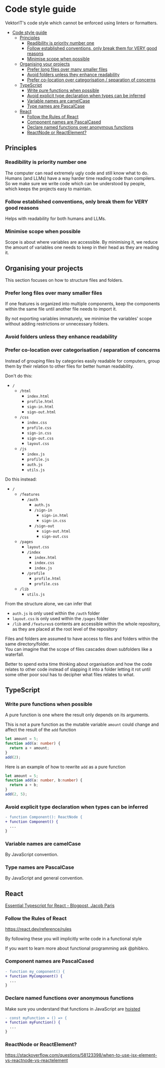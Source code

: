 # Code style guide

VektorIT's code style which cannot be enforced using linters or formatters.

- [Code style guide](#code-style-guide)
  - [Principles](#principles)
    - [Readibility is priority number one](#readibility-is-priority-number-one)
    - [Follow established conventions, only break them for VERY good reasons](#follow-established-conventions-only-break-them-for-very-good-reasons)
    - [Minimise scope when possible](#minimise-scope-when-possible)
  - [Organising your projects](#organising-your-projects)
    - [Prefer long files over many smaller files](#prefer-long-files-over-many-smaller-files)
    - [Avoid folders unless they enhance readability](#avoid-folders-unless-they-enhance-readability)
    - [Prefer co-location over categorisation / separation of concerns](#prefer-co-location-over-categorisation--separation-of-concerns)
  - [TypeScript](#typescript)
    - [Write pure functions when possible](#write-pure-functions-when-possible)
    - [Avoid explicit type declaration when types can be inferred](#avoid-explicit-type-declaration-when-types-can-be-inferred)
    - [Variable names are camelCase](#variable-names-are-camelcase)
    - [Type names are PascalCase](#type-names-are-pascalcase)
  - [React](#react)
    - [Follow the Rules of React](#follow-the-rules-of-react)
    - [Component names are PascalCased](#component-names-are-pascalcased)
    - [Declare named functions over anonymous functions](#declare-named-functions-over-anonymous-functions)
    - [ReactNode or ReactElement?](#reactnode-or-reactelement)

## Principles

### Readibility is priority number one

The computer can read extremely ugly code and still know what to do.\
Humans (and LLMs) have a way harder time reading code than compilers.\
So we make sure we write code which can be understood by people,\
which keeps the projects easy to maintain.

### Follow established conventions, only break them for VERY good reasons

Helps with readability for both humans and LLMs.

### Minimise scope when possible

Scope is about where variables are accessible.
By minimising it, we reduce the amount of variables one needs to keep in their head as they are reading it.

## Organising your projects

This section focuses on how to structure files and folders.

### Prefer long files over many smaller files

If one features is organized into multiple components,
keep the components within the same file until another file needs to import it.

By not exporting variables immaturely,
we minimise the variables' scope without adding restrictions or unnecessary folders.

### Avoid folders unless they enhance readability

### Prefer co-location over categorisation / separation of concerns

Instead of grouping files by categories easily readable for computers,
group them by their relation to other files for better human readability.

Don't do this:

- `/`
  - `/html`
    - `index.html`
    - `profile.html`
    - `sign-in.html`
    - `sign-out.html`
  - `/css`
    - `index.css`
    - `profile.css`
    - `sign-in.css`
    - `sign-out.css`
    - `layout.css`
  - `/js`
    - `index.js`
    - `profile.js`
    - `auth.js`
    - `utils.js`

Do this instead:

- `/`
  - `/features`
    - `/auth`
      - `auth.js`
      - `/sign-in`
        - `sign-in.html`
        - `sign-in.css`
      - `/sign-out`
        - `sign-out.html`
        - `sign-out.css`
  - `/pages`
    - `layout.css`
    - `/index`
      - `index.html`
      - `index.css`
      - `index.js`
    - `/profile`
      - `profile.html`
      - `profile.css`
  - `/lib`
    - `utils.js`

From the structure alone, we can infer that

- `auth.js` is only used within the `/auth` folder
- `layout.css` is only used within the `/pages` folder
- `/lib` and `/features`s contents are accessible within the whole repository, as they are placed at the root level of the repository

Files and folders are assumed to have access to files and folders within the same directory/folder.\
You can imagine that the scope of files cascades down subfolders like a waterfall.

Better to spend extra time thinking about organisation and how the code relates to other code instead of slapping it into a folder letting it rot until some other poor soul has to decipher what files relates to what.

## TypeScript

### Write pure functions when possible

A pure function is one where the result only depends on its arguments.

This is not a pure function as the mutable variable `amount` could change and affect the result of the `add` function

```ts
let amount = 5;
function add(a: number) {
  return a + amount;
}
add(2);
```

Here is an example of how to rewrite `add` as a pure function

```ts
let amount = 5;
function add(a: number, b:number) {
  return a + b;
}
add(2, 5);
```

### Avoid explicit type declaration when types can be inferred

```diff
- function Component(): ReactNode {
+ function Component() {
  ...
}
```

### Variable names are camelCase

By JavaScript convention.

### Type names are PascalCase

By JavaScript and general convention.

## React

[Essential Typescript for React - Blogpost, Jacob Paris](https://www.jacobparis.com/content/react-ts)

### Follow the Rules of React

<https://react.dev/reference/rules>

By following these you will implicitly write code in a functional style

If you want to learn more about functional programming ask @phibkro.

### Component names are PascalCased

```diff
- function my_component() {
+ function MyComponent() {
  ...
}
```

### Declare named functions over anonymous functions

Make sure you understand that functions in JavaScript are [hoisted](https://developer.mozilla.org/en-US/docs/Web/JavaScript/Guide/Functions#function_hoisting)

```diff
- const myFunction = () => {
+ function myFunction() {
  ...
}
```


### ReactNode or ReactElement?

<https://stackoverflow.com/questions/58123398/when-to-use-jsx-element-vs-reactnode-vs-reactelement>
